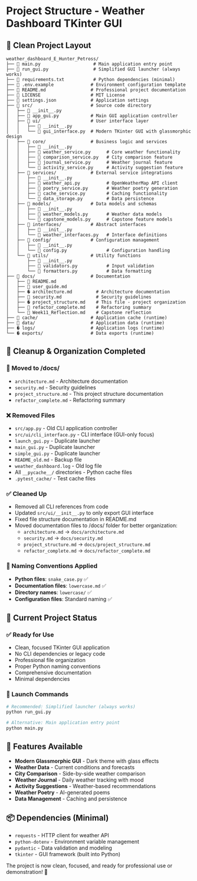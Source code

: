 # Project Structure - Weather Dashboard TKinter GUI

## 📁 Clean Project Layout

```text
weather_dashboard_E_Hunter_Petross/
├── 📄 main.py                    # Main application entry point
├── 📄 run_gui.py                 # Simplified GUI launcher (always works)
├── 📄 requirements.txt           # Python dependencies (minimal)
├── 📄 .env.example              # Environment configuration template
├── 📄 README.md                 # Professional project documentation
├── 📄 LICENSE                   # MIT License
├── 📄 settings.json             # Application settings
├── 📁 src/                      # Source code directory
│   ├── 📄 __init__.py
│   ├── 📄 app_gui.py            # Main GUI application controller
│   ├── 📁 ui/                   # User interface layer
│   │   ├── 📄 __init__.py
│   │   └── 📄 gui_interface.py  # Modern TKinter GUI with glassmorphic design
│   ├── 📁 core/                 # Business logic and services
│   │   ├── 📄 __init__.py
│   │   ├── 📄 weather_service.py      # Core weather functionality
│   │   ├── 📄 comparison_service.py   # City comparison feature
│   │   ├── 📄 journal_service.py      # Weather journal feature
│   │   └── 📄 activity_service.py     # Activity suggestion feature
│   ├── 📁 services/             # External service integrations
│   │   ├── 📄 __init__.py
│   │   ├── 📄 weather_api.py          # OpenWeatherMap API client
│   │   ├── 📄 poetry_service.py       # Weather poetry generation
│   │   ├── 📄 cache_service.py        # Caching functionality
│   │   └── 📄 data_storage.py         # Data persistence
│   ├── 📁 models/               # Data models and schemas
│   │   ├── 📄 __init__.py
│   │   ├── 📄 weather_models.py       # Weather data models
│   │   └── 📄 capstone_models.py      # Capstone feature models
│   ├── 📁 interfaces/           # Abstract interfaces
│   │   ├── 📄 __init__.py
│   │   └── 📄 weather_interfaces.py   # Interface definitions
│   ├── 📁 config/               # Configuration management
│   │   ├── 📄 __init__.py
│   │   └── 📄 config.py               # Configuration handling
│   └── 📁 utils/                # Utility functions
│       ├── 📄 __init__.py
│       ├── 📄 validators.py           # Input validation
│       └── 📄 formatters.py           # Data formatting
├── 📁 docs/                     # Documentation
│   ├── 📄 README.md
│   ├── 📄 user_guide.md
│   ├── � architecture.md         # Architecture documentation
│   ├── 📄 security.md             # Security guidelines
│   ├── � project_structure.md    # This file - project organization
│   ├── 📄 refactor_complete.md    # Refactoring summary
│   └── 📄 Week11_Reflection.md    # Capstone reflection
├── 📁 cache/                    # Application cache (runtime)
├── 📁 data/                     # Application data (runtime)
├── � logs/                     # Application logs (runtime)
└── � exports/                  # Data exports (runtime)
```

## 🧹 Cleanup & Organization Completed

### 📁 Moved to /docs/

- `architecture.md` - Architecture documentation
- `security.md` - Security guidelines
- `project_structure.md` - This project structure documentation
- `refactor_complete.md` - Refactoring summary

### ❌ Removed Files

- `src/app.py` - Old CLI application controller
- `src/ui/cli_interface.py` - CLI interface (GUI-only focus)
- `launch_gui.py` - Duplicate launcher
- `main_gui.py` - Duplicate launcher  
- `simple_gui.py` - Duplicate launcher
- `README_old.md` - Backup file
- `weather_dashboard.log` - Old log file
- All `__pycache__/` directories - Python cache files
- `.pytest_cache/` - Test cache files

### ✅ Cleaned Up

- Removed all CLI references from code
- Updated `src/ui/__init__.py` to only export GUI interface
- Fixed file structure documentation in README.md
- Moved documentation files to /docs/ folder for better organization:
  - `architecture.md` → `docs/architecture.md`
  - `security.md` → `docs/security.md`
  - `project_structure.md` → `docs/project_structure.md`
  - `refactor_complete.md` → `docs/refactor_complete.md`

### 📏 Naming Conventions Applied

- **Python files**: `snake_case.py` ✅
- **Documentation files**: `lowercase.md` ✅
- **Directory names**: `lowercase/` ✅
- **Configuration files**: Standard naming ✅

## 🎯 Current Project Status

### ✅ Ready for Use

- Clean, focused TKinter GUI application
- No CLI dependencies or legacy code
- Professional file organization
- Proper Python naming conventions
- Comprehensive documentation
- Minimal dependencies

### 🚀 Launch Commands

```bash
# Recommended: Simplified launcher (always works)
python run_gui.py

# Alternative: Main application entry point
python main.py
```

## 🌟 Features Available

- **Modern Glassmorphic GUI** - Dark theme with glass effects
- **Weather Data** - Current conditions and forecasts
- **City Comparison** - Side-by-side weather comparison
- **Weather Journal** - Daily weather tracking with mood
- **Activity Suggestions** - Weather-based recommendations
- **Weather Poetry** - AI-generated poems
- **Data Management** - Caching and persistence

## 📦 Dependencies (Minimal)

- `requests` - HTTP client for weather API
- `python-dotenv` - Environment variable management
- `pydantic` - Data validation and modeling
- `tkinter` - GUI framework (built into Python)

The project is now clean, focused, and ready for professional use or demonstration! 🎉
